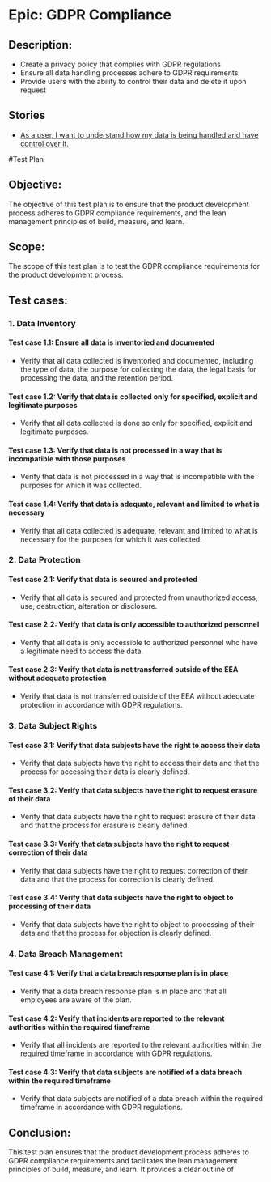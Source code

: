 # Epic: GDPR Compliance
## Description: 
* Create a privacy policy that complies with GDPR regulations
* Ensure all data handling processes adhere to GDPR requirements
* Provide users with the ability to control their data and delete it upon request
## Stories
* [As a user, I want to understand how my data is being handled and have control over it.](stories/story_consent_collecting_data.md)

#Test Plan
## Objective:
The objective of this test plan is to ensure that the product development process adheres to GDPR compliance requirements, and the lean management principles of build, measure, and learn.

## Scope:
The scope of this test plan is to test the GDPR compliance requirements for the product development process.

## Test cases:

### 1. Data Inventory
#### Test case 1.1: Ensure all data is inventoried and documented
- Verify that all data collected is inventoried and documented, including the type of data, the purpose for collecting the data, the legal basis for processing the data, and the retention period.

#### Test case 1.2: Verify that data is collected only for specified, explicit and legitimate purposes
- Verify that all data collected is done so only for specified, explicit and legitimate purposes.

#### Test case 1.3: Verify that data is not processed in a way that is incompatible with those purposes
- Verify that data is not processed in a way that is incompatible with the purposes for which it was collected.

#### Test case 1.4: Verify that data is adequate, relevant and limited to what is necessary
- Verify that all data collected is adequate, relevant and limited to what is necessary for the purposes for which it was collected.

### 2. Data Protection
#### Test case 2.1: Verify that data is secured and protected
- Verify that all data is secured and protected from unauthorized access, use, destruction, alteration or disclosure.

#### Test case 2.2: Verify that data is only accessible to authorized personnel
- Verify that all data is only accessible to authorized personnel who have a legitimate need to access the data.

#### Test case 2.3: Verify that data is not transferred outside of the EEA without adequate protection
- Verify that data is not transferred outside of the EEA without adequate protection in accordance with GDPR regulations.

### 3. Data Subject Rights
#### Test case 3.1: Verify that data subjects have the right to access their data
- Verify that data subjects have the right to access their data and that the process for accessing their data is clearly defined.

#### Test case 3.2: Verify that data subjects have the right to request erasure of their data
- Verify that data subjects have the right to request erasure of their data and that the process for erasure is clearly defined.

#### Test case 3.3: Verify that data subjects have the right to request correction of their data
- Verify that data subjects have the right to request correction of their data and that the process for correction is clearly defined.

#### Test case 3.4: Verify that data subjects have the right to object to processing of their data
- Verify that data subjects have the right to object to processing of their data and that the process for objection is clearly defined.

### 4. Data Breach Management
#### Test case 4.1: Verify that a data breach response plan is in place
- Verify that a data breach response plan is in place and that all employees are aware of the plan.

#### Test case 4.2: Verify that incidents are reported to the relevant authorities within the required timeframe
- Verify that all incidents are reported to the relevant authorities within the required timeframe in accordance with GDPR regulations.

#### Test case 4.3: Verify that data subjects are notified of a data breach within the required timeframe
- Verify that data subjects are notified of a data breach within the required timeframe in accordance with GDPR regulations.

## Conclusion:
This test plan ensures that the product development process adheres to GDPR compliance requirements and facilitates the lean management principles of build, measure, and learn. It provides a clear outline of